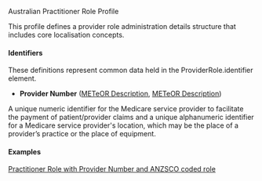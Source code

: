 Australian Practitioner Role Profile

This profile defines a provider role administration details structure that includes core localisation concepts.

#### Identifiers
These definitions represent common data held in the ProviderRole.identifier element.

* __Provider Number__ ([METeOR Description](http://meteor.aihw.gov.au/content/index.phtml/itemId/601809), [METeOR Description](http://meteor.aihw.gov.au/content/index.phtml/itemId/601956))

A unique numeric identifier for the Medicare service provider to facilitate the payment of patient/provider
claims and a unique alphanumeric identifier for a Medicare service provider's location, which may be the place 
of a provider’s practice or the place of equipment.


#### Examples

[Practitioner Role with Provider Number and ANZSCO coded role](PractitionerRole-aubase-practitionerrole-example0.html)


